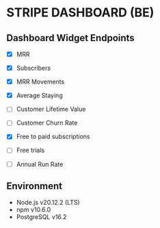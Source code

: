 # STRIPE DASHBOARD (BE)

## Dashboard Widget Endpoints

- [x] MRR
- [x] Subscribers
- [x] MRR Movements
- [x] Average Staying
- [ ] Customer Lifetime Value
- [ ] Customer Churn Rate
- [x] Free to paid subscriptions
- [ ] Free trials
- [ ] Annual Run Rate


## Environment

- Node.js v20.12.2 (LTS)
- npm v10.6.0
- PostgreSQL v16.2

